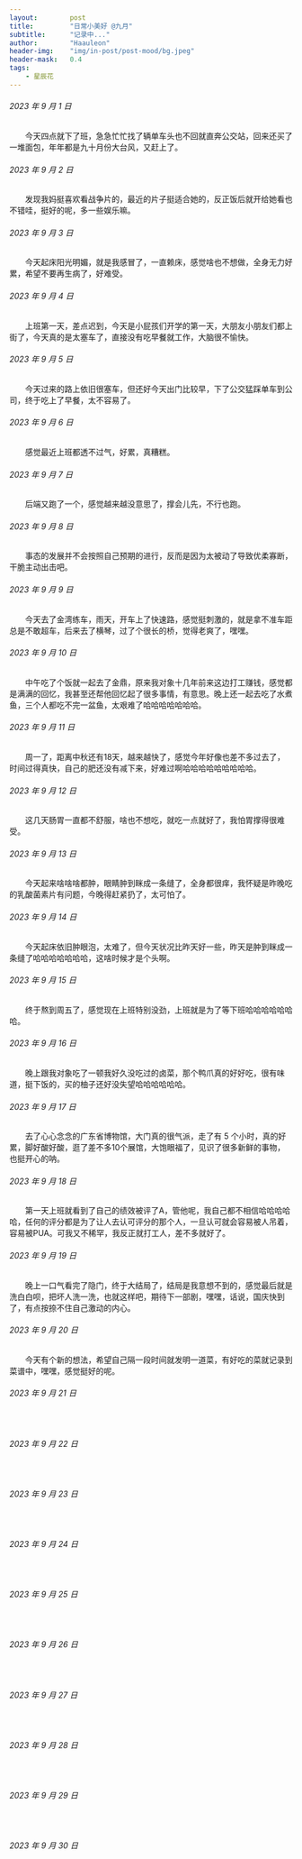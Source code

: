 ```yaml
---
layout:        post
title:         "日常小美好 @九月"
subtitle:      "记录中..."
author:        "Haauleon"
header-img:    "img/in-post/post-mood/bg.jpeg"
header-mask:   0.4
tags:
    - 星辰花
---
```


###### 2023 年 9 月 1 日
&emsp;&emsp;今天四点就下了班，急急忙忙找了辆单车头也不回就直奔公交站，回来还买了一堆面包，年年都是九十月份大台风，又赶上了。

###### 2023 年 9 月 2 日
&emsp;&emsp;发现我妈挺喜欢看战争片的，最近的片子挺适合她的，反正饭后就开给她看也不错哇，挺好的呢，多一些娱乐嘛。

###### 2023 年 9 月 3 日
&emsp;&emsp;今天起床阳光明媚，就是我感冒了，一直赖床，感觉啥也不想做，全身无力好累，希望不要再生病了，好难受。

###### 2023 年 9 月 4 日
&emsp;&emsp;上班第一天，差点迟到，今天是小屁孩们开学的第一天，大朋友小朋友们都上街了，今天真的是太塞车了，直接没有吃早餐就工作，大脑很不愉快。

###### 2023 年 9 月 5 日
&emsp;&emsp;今天过来的路上依旧很塞车，但还好今天出门比较早，下了公交猛踩单车到公司，终于吃上了早餐，太不容易了。

###### 2023 年 9 月 6 日
&emsp;&emsp;感觉最近上班都透不过气，好累，真糟糕。

###### 2023 年 9 月 7 日
&emsp;&emsp;后端又跑了一个，感觉越来越没意思了，撑会儿先，不行也跑。

###### 2023 年 9 月 8 日
&emsp;&emsp;事态的发展并不会按照自己预期的进行，反而是因为太被动了导致优柔寡断，干脆主动出击吧。

###### 2023 年 9 月 9 日
&emsp;&emsp;今天去了金湾练车，雨天，开车上了快速路，感觉挺刺激的，就是拿不准车距总是不敢超车，后来去了横琴，过了个很长的桥，觉得老爽了，嘿嘿。

###### 2023 年 9 月 10 日
&emsp;&emsp;中午吃了个饭就一起去了金鼎，原来我对象十几年前来这边打工赚钱，感觉都是满满的回忆，我甚至还帮他回忆起了很多事情，有意思。晚上还一起去吃了水煮鱼，三个人都吃不完一盆鱼，太艰难了哈哈哈哈哈哈哈。

###### 2023 年 9 月 11 日
&emsp;&emsp;周一了，距离中秋还有18天，越来越快了，感觉今年好像也差不多过去了，时间过得真快，自己的肥还没有减下来，好难过啊哈哈哈哈哈哈哈哈哈。

###### 2023 年 9 月 12 日
&emsp;&emsp;这几天肠胃一直都不舒服，啥也不想吃，就吃一点就好了，我怕胃撑得很难受。

###### 2023 年 9 月 13 日
&emsp;&emsp;今天起来啥啥啥都肿，眼睛肿到眯成一条缝了，全身都很痒，我怀疑是昨晚吃的乳酸菌素片有问题，今晚得赶紧扔了，太可怕了。

###### 2023 年 9 月 14 日
&emsp;&emsp;今天起床依旧肿眼泡，太难了，但今天状况比昨天好一些，昨天是肿到眯成一条缝了哈哈哈哈哈哈哈，这啥时候才是个头啊。

###### 2023 年 9 月 15 日
&emsp;&emsp;终于熬到周五了，感觉现在上班特别没劲，上班就是为了等下班哈哈哈哈哈哈哈。

###### 2023 年 9 月 16 日
&emsp;&emsp;晚上跟我对象吃了一顿我好久没吃过的卤菜，那个鸭爪真的好好吃，很有味道，挺下饭的，买的柚子还好没失望哈哈哈哈哈哈。

###### 2023 年 9 月 17 日
&emsp;&emsp;去了心心念念的广东省博物馆，大门真的很气派，走了有 5 个小时，真的好累，脚好酸好酸，逛了差不多10个展馆，大饱眼福了，见识了很多新鲜的事物，也挺开心的呐。

###### 2023 年 9 月 18 日
&emsp;&emsp;第一天上班就看到了自己的绩效被评了A，管他呢，我自己都不相信哈哈哈哈哈，任何的评分都是为了让人去认可评分的那个人，一旦认可就会容易被人吊着，容易被PUA。可我又不稀罕，我反正就打工人，差不多就好了。

###### 2023 年 9 月 19 日
&emsp;&emsp;晚上一口气看完了隐门，终于大结局了，结局是我意想不到的，感觉最后就是洗白白呗，把坏人洗一洗，也就这样吧，期待下一部剧，嘿嘿，话说，国庆快到了，有点按捺不住自己激动的内心。

###### 2023 年 9 月 20 日
&emsp;&emsp;今天有个新的想法，希望自己隔一段时间就发明一道菜，有好吃的菜就记录到菜谱中，嘿嘿，感觉挺好的呢。

###### 2023 年 9 月 21 日
&emsp;&emsp;

###### 2023 年 9 月 22 日
&emsp;&emsp;

###### 2023 年 9 月 23 日
&emsp;&emsp;

###### 2023 年 9 月 24 日
&emsp;&emsp;

###### 2023 年 9 月 25 日
&emsp;&emsp;

###### 2023 年 9 月 26 日
&emsp;&emsp;

###### 2023 年 9 月 27 日
&emsp;&emsp;

###### 2023 年 9 月 28 日
&emsp;&emsp;

###### 2023 年 9 月 29 日
&emsp;&emsp;

###### 2023 年 9 月 30 日
&emsp;&emsp;